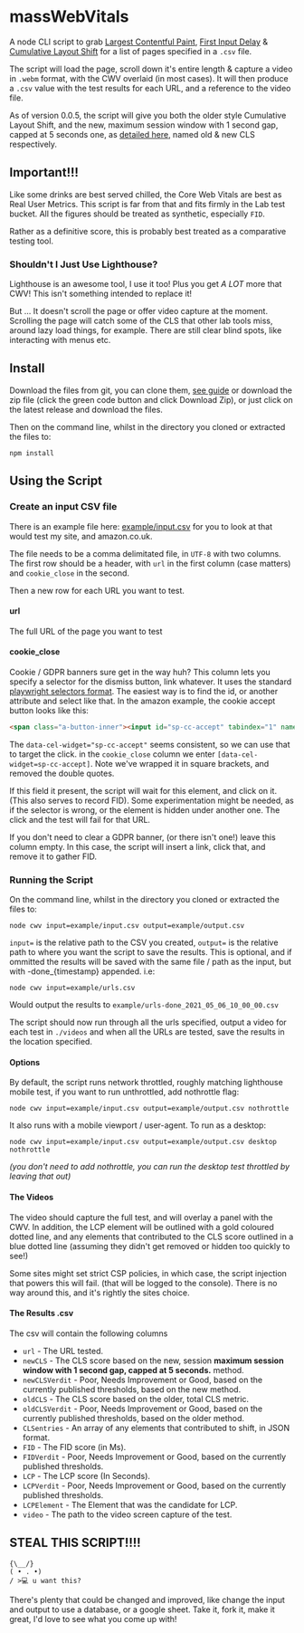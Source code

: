 # massWebVitals
A node CLI script to grab [Largest Contentful Paint](https://web.dev/lcp/), [First Input Delay](https://web.dev/fid/) & [Cumulative Layout Shift](https://web.dev/cls/) for a list of pages specified in a `.csv` file.

The script will load the page, scroll down it's entire length & capture a video in `.webm` format, with the CWV overlaid (in most cases). It will then produce a `.csv` value with the test results for each URL, and a reference to the video file.

As of version 0.0.5, the script will give you both the older style Cumulative Layout Shift, and the new, maximum session window with 1 second gap, capped at 5 seconds one, as [detailed here](https://web.dev/evolving-cls/), named old & new CLS respectively.

## Important!!!
Like some drinks are best served chilled, the Core Web Vitals are best as Real User Metrics. This script is far from that and fits firmly in the Lab test bucket. All the figures should be treated as synthetic, especially `FID`. 

Rather as a definitive score, this is probably best treated as a comparative testing tool. 

### Shouldn't I Just Use Lighthouse?
Lighthouse is an awesome tool, I use it too! Plus you get _A LOT_ more that CWV! This isn't something intended to replace it!

But … It doesn't scroll the page or offer video capture at the moment. Scrolling the page will catch some of the CLS that other lab tools miss, around lazy load things, for example. There are still clear blind spots, like interacting with menus etc.

## Install

Download the files from git, you can clone them, [see guide](https://docs.github.com/en/github/creating-cloning-and-archiving-repositories/cloning-a-repository) or download the zip file (click the green code button and click Download Zip), or just click on the latest release and download the files.

Then on the command line, whilst in the directory you cloned or extracted the files to:
```
npm install
```

## Using the Script
### Create an input CSV file
There is an example file here: [example/input.csv](example/input.csv) for you to look at that would test my site, and amazon.co.uk.

The file needs to be a comma delimitated file, in `UTF-8` with two columns. The first row should be a header, with `url` in the first column (case matters) and `cookie_close` in the second.

Then a new row for each URL you want to test. 

#### url
The full URL of the page you want to test

#### cookie_close
Cookie / GDPR banners sure get in the way huh? This column lets you specify a selector for the dismiss button, link whatever. It uses the standard [playwright selectors format](https://playwright.dev/docs/selectors). The easiest way is to find the id, or another attribute and select like that. In the amazon example, the cookie accept button looks like this:
```html
<span class="a-button-inner"><input id="sp-cc-accept" tabindex="1" name="accept" class="a-button-input celwidget" type="submit" value="all" aria-labelledby="a-autoid-0-announce" data-csa-c-id="ti6ydy-7t812u-l561km-d120ot" data-cel-widget="sp-cc-accept"><span class="a-button-text" aria-hidden="true" id="a-autoid-0-announce">Accept Cookies</span></span>
```
The `data-cel-widget="sp-cc-accept"` seems consistent, so we can use that to target the click. in the `cookie_close` column we enter `[data-cel-widget=sp-cc-accept]`. Note we've wrapped it in square brackets, and removed the double quotes.

If this field it present, the script will wait for this element, and click on it. (This also serves to record FID). Some experimentation might be needed, as if the selector is wrong, or the element is hidden under another one. The click and the test will fail for that URL.

If you don't need to clear a GDPR banner, (or there isn't one!) leave this column empty. In this case, the script will insert a link, click that, and remove it to gather FID.

### Running the Script
On the command line, whilst in the directory you cloned or extracted the files to:

```
node cwv input=example/input.csv output=example/output.csv
```

`input=` is the relative path to the CSV you created, `output=` is the relative path to where you want the script to save the results. This is optional, and if ommitted the results will be saved with the same file / path as the input, but with -done_{timestamp} appended. i.e:
```
node cwv input=example/urls.csv
```

Would output the results to `example/urls-done_2021_05_06_10_00_00.csv`

The script should now run through all the urls specified, output a video for each test in `./videos` and when all the URLs are tested, save the results in the location specified.

#### Options
By default, the script runs network throttled, roughly matching lighthouse mobile test, if you want to run unthrottled, add nothrottle flag:
```
node cwv input=example/input.csv output=example/output.csv nothrottle
```

It also runs with a mobile viewport / user-agent. To run as a desktop:
```
node cwv input=example/input.csv output=example/output.csv desktop nothrottle
```
_(you don't need to add nothrottle, you can run the desktop test throttled by leaving that out)_

#### The Videos
The video should capture the full test, and will overlay a panel with the CWV. In addition, the LCP element will be outlined with a gold coloured dotted line, and any elements that contributed to the CLS score outlined in a blue dotted line (assuming they didn't get removed or hidden too quickly to see!)

Some sites might set strict CSP policies, in which case, the script injection that powers this will fail. (that will be logged to the console). There is no way around this, and it's rightly the sites choice.

#### The Results .csv
The csv will contain the following columns

* `url` - The URL tested.
* `newCLS` - The CLS score based on the new, session **maximum session window with 1 second gap, capped at 5 seconds.** method.
* `newCLSVerdit` - Poor, Needs Improvement or Good, based on the currently published thresholds, based on the new method.
* `oldCLS` - The CLS score based on the older, total CLS metric.
* `oldCLSVerdit` - Poor, Needs Improvement or Good, based on the currently published thresholds, based on the older method.
* `CLSentries` - An array of any elements that contributed to shift, in JSON format.
* `FID` - The FID score (in Ms).
* `FIDVerdit` - Poor, Needs Improvement or Good, based on the currently published thresholds.
* `LCP` - The LCP score (In Seconds).
* `LCPVerdit` - Poor, Needs Improvement or Good, based on the currently published thresholds.
* `LCPElement` - The Element that was the candidate for LCP.
* `video` - The path to the video screen capture of the test.

## STEAL THIS SCRIPT!!!!
```
{\__/}
( • . •)
/ >💻 u want this?
```

There's plenty that could be changed and improved, like change the input and output to use a database, or a google sheet. Take it, fork it, make it great, I'd love to see what you come up with!